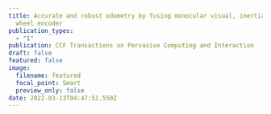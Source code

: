 ```yaml
---
title: Accurate and robust odometry by fusing monocular visual, inertial, and
  wheel encoder
publication_types:
  - "1"
publication: CCF Transactions on Pervasive Computing and Interaction
draft: false
featured: false
image:
  filename: featured
  focal_point: Smart
  preview_only: false
date: 2022-03-13T04:47:51.550Z
---
```

